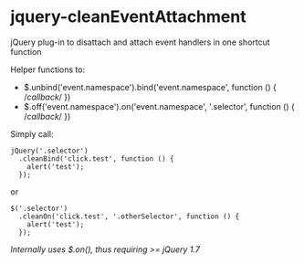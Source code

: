 jquery-cleanEventAttachment
===========================

jQuery plug-in to disattach and attach event handlers in one shortcut function


Helper functions to:
* $.unbind('event.namespace').bind('event.namespace', function () { /*callback*/ })
* $.off('event.namespace').on('event.namespace', '.selector', function () { /*callback*/ })

Simply call:
```
jQuery('.selector')
  .cleanBind('click.test', function () {
    alert('test');
  });
```
or
```
$('.selector')
  .cleanOn('click.test', '.otherSelector', function () {
    alert('test');
  });
```


*Internally uses $.on(), thus requiring >= jQuery 1.7*